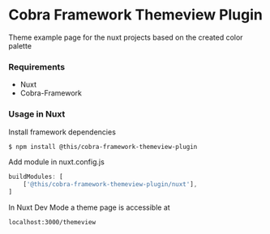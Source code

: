 # Cobra Framework Themeview Plugin
Theme example page for the nuxt projects based on the created color palette


### Requirements
- Nuxt
- Cobra-Framework


### Usage in Nuxt

Install framework dependencies
``` bash
$ npm install @this/cobra-framework-themeview-plugin
```

Add module in nuxt.config.js
``` js
buildModules: [
    ['@this/cobra-framework-themeview-plugin/nuxt'],
]
```

In Nuxt Dev Mode a theme page is accessible at
``` html
localhost:3000/themeview
```
